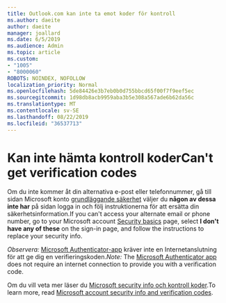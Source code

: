 ```yaml
---
title: Outlook.com kan inte ta emot koder för kontroll
ms.author: daeite
author: daeite
manager: joallard
ms.date: 6/5/2019
ms.audience: Admin
ms.topic: article
ms.custom:
- "1005"
- "8000060"
ROBOTS: NOINDEX, NOFOLLOW
localization_priority: Normal
ms.openlocfilehash: 5de84426e3b7eb0b0d755bbcd65f00f7f9eef5ec
ms.sourcegitcommit: 1d98db8acb9959aba3b5e308a567ade6b62da56c
ms.translationtype: MT
ms.contentlocale: sv-SE
ms.lasthandoff: 08/22/2019
ms.locfileid: "36537713"
---
```

# <a name="cant-get-verification-codes"></a><span data-ttu-id="e3949-102">Kan inte hämta kontroll koder</span><span class="sxs-lookup"><span data-stu-id="e3949-102">Can't get verification codes</span></span>

<span data-ttu-id="e3949-103">Om du inte kommer åt din alternativa e-post eller telefonnummer, gå till sidan Microsoft konto [grundläggande säkerhet](https://account.microsoft.com/security) väljer du **någon av dessa inte har** på sidan logga in och följ instruktionerna för att ersätta din säkerhetsinformation.</span><span class="sxs-lookup"><span data-stu-id="e3949-103">If you can't access your alternate email or phone number, go to your Microsoft account [Security basics](https://account.microsoft.com/security) page, select **I don't have any of these** on the sign-in page, and follow the instructions to replace your security info.</span></span>

<span data-ttu-id="e3949-104">*Observera:* [Microsoft Authenticator-app](https://go.microsoft.com/fwlink/?linkid=2016117) kräver inte en Internetanslutning för att ge dig en verifieringskoden.</span><span class="sxs-lookup"><span data-stu-id="e3949-104">*Note:* The [Microsoft Authenticator app](https://go.microsoft.com/fwlink/?linkid=2016117) does not require an internet connection to provide you with a verification code.</span></span>

<span data-ttu-id="e3949-105">Om du vill veta mer läser du [Microsoft security info och kontroll koder](https://support.microsoft.com/help/12428/).</span><span class="sxs-lookup"><span data-stu-id="e3949-105">To learn more, read [Microsoft account security info and verification codes](https://support.microsoft.com/help/12428/).</span></span>